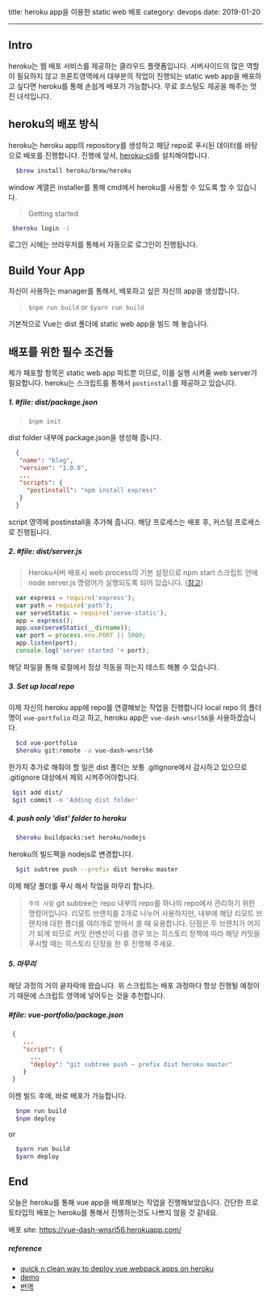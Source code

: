 title: heroku app을 이용한 static web 배포
category: devops
date: 2019-01-20

---

## Intro
heroku는 웹 배포 서비스를 제공하는 클라우드 플랫폼입니다.
서버사이드의 많은 역할이 필요하지 않고 프론트영역에서 대부분의 작업이 진행되는 static web app을 배포하고 싶다면
heroku를 통해 손쉽게 배포가 가능합니다. 무료 호스팅도 제공을 해주는 멋진 녀석입니다.

## heroku의 배포 방식
heroku는 heroku app의 repository를 생성하고 해당 repo로 푸시된 데이터를 바탕으로 배포를 진행합니다.
진행에 앞서, [heroku-cli](https://devcenter.heroku.com/articles/heroku-cli)를 설치해야합니다.

  ```bash
    $brew install heroku/brew/heroku
  ```
window 계열은 installer를 통해 cmd에서 heroku를 사용할 수 있도록 할 수 있습니다.

 > Getting started
 ```bash
  $heroku login -i
 ```
 로그인 시에는 브라우저를 통해서 자동으로 로그인이 진행됩니다.
 
## Build Your App
자신이 사용하는 manager를 통해서, 배포하고 싶은 자신의 app을 생성합니다.
  
 > `$npm run build` or `$yarn run build`

기본적으로 Vue는 dist 폴더에 static web app을 빌드 해 놓습니다.

## 배포를 위한 필수 조건들
제가 패포할 항목은 static web app 파트뿐 이므로, 이를 실행 시켜줄 web server가 필요합니다.
heroku는 스크립트를 통해서 `postinstall`를 제공하고 있습니다.
  
##### 1. #file: dist/package.json

> `$npm init`

dist folder 내부에 package.json을 생성해 줍니다.
 
  ```json
    {
     "name": "blog",
     "version": "1.0.0",
     ...
     "scripts": {
       "postinstall": "npm install express"
     }
    }
  ```    
script 영역에 postinstall을 추가해 줍니다. 해당 프로세스는 배포 후, 커스텀 프로세스로 진행됩니다.

##### 2. #file: dist/server.js

> Heroku서버 배포시 web process의 기본 설정으로 npm start 스크립트 안에 node server.js 명령어가 실행되도록 되어 있습니다. ([참고](https://devcenter.heroku.com/articles/nodejs-support#default-web-process-type))
 
  ```javascript
    var express = require('express');
    var path = require('path');
    var serveStatic = require('serve-static');
    app = express();
    app.use(serveStatic(__dirname));
    var port = process.env.PORT || 5000;
    app.listen(port);
    console.log('server started '+ port);
  ```

 해당 파일을 통해 로컬에서 정상 작동을 하는지 테스트 해볼 수 있습니다. 
 
##### 3. Set up local repo

이제 자신의 heroku app에 repo를 연결해보는 작업을 진행합니다
local repo 의 폴더명이 `vue-portfolio` 라고 하고, heroku app은 `vue-dash-wnsrl56`을 사용하겠습니다.

  ```bash
    $cd vue-portfolio
    $heroku git:remote -a vue-dash-wnsrl56
  ```
한가지 추가로 해줘야 할 일은 dist 폴더는 보통 .gitignore에서 감시하고 있으므로 .gitignore 대상에서 제외 시켜주어야합니다.

 ```bash
  $git add dist/
  $git commit -m 'Adding dist folder'
 ```
  
##### 4. push only 'dist' folder to heroku

```bash
  $heroku buildpacks:set heroku/nodejs
```

heroku의 빌드팩을 nodejs로 변경합니다.

```bash
  $git subtree push --prefix dist heroku master
```
이제 해당 폴더를 푸시 해서 작업을 마무리 합니다. 

> `주의 사항`
git subtree는 repo 내부의 repo를 하나의 repo에서 관리하기 위한 명령어입니다.
리모트 브랜치를 2개로 나누어 사용하지만, 내부에 해당 리모트 브랜치에 대한 폴더를 여러개로
받아서 쓸 때 유용합니다. 단점은 두 브랜치가 머지가 되게 되므로 커밋 컨벤션이 다를 경우 또는 히스토리 정책에 따라
해당 커밋을 푸시할 때는 히스토리 단장을 한 후 진행해 주세요.


##### 5. 마무리

해당 과정의 거의 끝자락에 왔습니다.
위 스크립트는 배포 과정마다 항상 진행될 예정이기 때문에 스크립트 영역에 넣어두는 것을 추천합니다.

##### #file: vue-portfolio/package.json

```json
 {
    ...
    "script": {
      ...
      "deploy": "git subtree push — prefix dist heroku master"
    }
 }
```

이젠 빌드 후에, 바로 배포가 가능합니다.

```bash
  $npm run build
  $npm deploy
```
or
```bash
  $yarn run build
  $yarn deploy
```

## End

오늘은 heroku를 통해 vue app을 배포해보는 작업을 진행해보았습니다.
간단한 프로토타입의 배포는 heroku를 통해서 진행하는것도 나쁘지 않을 것 같네요.

배포 site: https://vue-dash-wnsrl56.herokuapp.com/

##### reference
- [quick n clean way to deploy vue webpack apps on heroku](https://codeburst.io/quick-n-clean-way-to-deploy-vue-webpack-apps-on-heroku-b522d3904bc8)
- [demo](https://github.com/sagarjauhari/vue-deploy-demo)
- [번역](https://medium.com/@ave10987/%EB%B2%88%EC%97%AD-vue-webpack%EC%9D%84-%EC%82%AC%EC%9A%A9%ED%95%98%EC%97%AC-heroku%EC%97%90-%EB%B0%B0%ED%8F%AC-%ED%95%98%EB%8A%94-%EB%B0%A9%EB%B2%95-5dcf8b05ea84)
